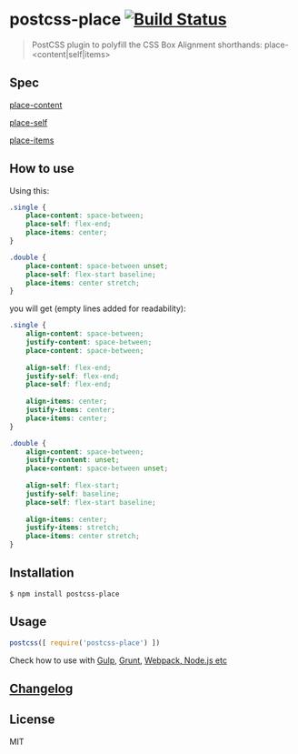 # postcss-place [![Build Status](https://travis-ci.org/malyw/postcss-place.svg)](https://travis-ci.org/malyw/postcss-place)

> PostCSS plugin to polyfill the CSS Box Alignment shorthands: place-\<content|self|items\>

## Spec

[place-content](https://drafts.csswg.org/css-align-3/#propdef-place-content)

[place-self](https://drafts.csswg.org/css-align-3/#place-self-property)

[place-items](https://drafts.csswg.org/css-align-3/#place-items-property) 

## How to use

Using this:

```css
.single {
    place-content: space-between;
    place-self: flex-end;
    place-items: center;
}

.double {
    place-content: space-between unset;
    place-self: flex-start baseline;
    place-items: center stretch;
}
```

you will get (empty lines added for readability):

```css
.single {
    align-content: space-between;
    justify-content: space-between;
    place-content: space-between;
    
    align-self: flex-end;
    justify-self: flex-end;
    place-self: flex-end;
    
    align-items: center;
    justify-items: center;
    place-items: center;
}

.double {
    align-content: space-between;
    justify-content: unset;
    place-content: space-between unset;
    
    align-self: flex-start;
    justify-self: baseline;
    place-self: flex-start baseline;
    
    align-items: center;
    justify-items: stretch;
    place-items: center stretch;
}
```

## Installation

```console
$ npm install postcss-place
```

## Usage

```js
postcss([ require('postcss-place') ])
````

Check how to use with [Gulp](https://github.com/postcss/gulp-postcss),
[Grunt](https://github.com/nDmitry/grunt-postcss),
[Webpack, Node.js etc](https://github.com/postcss/postcss)

## [Changelog](CHANGELOG.md)

## License

MIT
